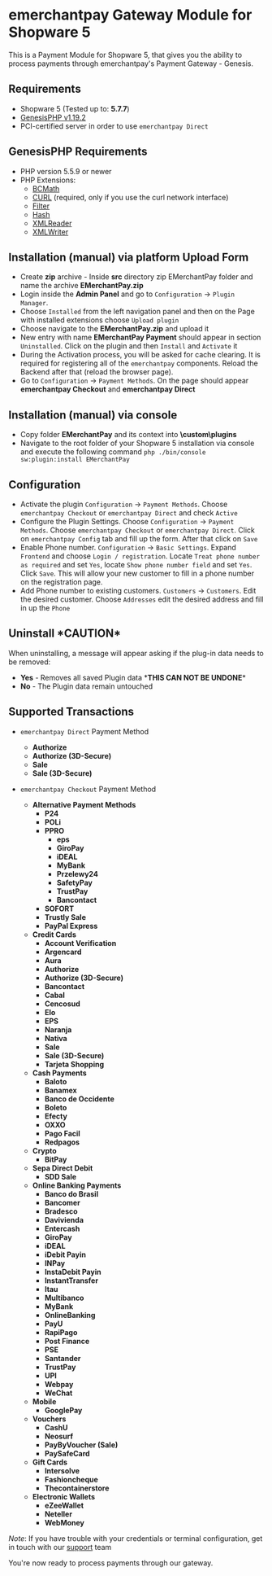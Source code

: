 emerchantpay Gateway Module for Shopware 5
=============================

This is a Payment Module for Shopware 5, that gives you the ability to process payments through emerchantpay's Payment Gateway - Genesis.

Requirements
------------

* Shopware 5 (Tested up to: __5.7.7__)
* [GenesisPHP v1.19.2](https://github.com/GenesisGateway/genesis_php/releases/tag/1.19.2)
* PCI-certified server in order to use ```emerchantpay Direct```

GenesisPHP Requirements
------------

* PHP version 5.5.9 or newer
* PHP Extensions:
    * [BCMath](https://php.net/bcmath)
    * [CURL](https://php.net/curl) (required, only if you use the curl network interface)
    * [Filter](https://php.net/filter)
    * [Hash](https://php.net/hash)
    * [XMLReader](https://php.net/xmlreader)
    * [XMLWriter](https://php.net/xmlwriter)

Installation (manual) via platform Upload Form
---------------------
* Create **zip** archive - Inside **src** directory zip EMerchantPay folder and name the archive **EMerchantPay.zip**
* Login inside the __Admin Panel__ and go to ```Configuration``` -> ```Plugin Manager```.
* Choose ```Installed``` from the left navigation panel and then on the Page with installed extensions choose ```Upload plugin```
* Choose navigate to the **EMerchantPay.zip** and upload it
* New entry with name **EMerchantPay Payment** should appear in section ```Uninstalled```. Click on the plugin and then ```Install``` and ```Activate``` it
* During the Activation process, you will be asked for cache clearing. It is required for registering all of the `emerchantpay` components. Reload the Backend after that (reload the browser page).
* Go to ```Configuration``` -> ```Payment Methods```. On the page should appear **emerchantpay Checkout** and **emerchantpay Direct**

Installation (manual) via console
---------------------
* Copy folder **EMerchantPay** and its context into **<Your Shopware root folder>\custom\plugins**
* Navigate to the root folder of your Shopware 5 installation via console and execute the following command 
    ```php ./bin/console sw:plugin:install EMerchantPay```

Configuration
---------------------
* Activate the plugin `Configuration` -> `Payment Methods`. Choose `emerchantpay Checkout` or `emerchantpay Direct` and check `Active`
* Configure the Plugin Settings. Choose `Configuration` -> `Payment Methods`. Choose `emerchantpay Checkout` or `emerchantpay Direct`. Click on `emerchantpay Config` tab and fill up the form. After that click on `Save`
* Enable Phone number. `Configuration` -> `Basic Settings`. Expand `Frontend` and choose `Login / registration`. Locate `Treat phone number as required` and set `Yes`, locate `Show phone number field` and set `Yes`. Click `Save`. This will allow your new customer to fill in a phone number on the registration page.
* Add Phone number to existing customers. `Customers` -> `Customers`. Edit the desired customer. Choose `Addresses` edit the desired address and fill in up the `Phone`

Uninstall \*CAUTION\*
---------------------
When uninstalling, a message will appear asking if the plug-in data needs to be removed:
* **Yes** - Removes all saved Plugin data \***THIS CAN NOT BE UNDONE**\*
* **No** - The Plugin data remain untouched

Supported Transactions
---------------------
* ```emerchantpay Direct``` Payment Method
	* __Authorize__
	* __Authorize (3D-Secure)__
	* __Sale__
	* __Sale (3D-Secure)__

* ```emerchantpay Checkout``` Payment Method
  * __Alternative Payment Methods__
    * __P24__
    * __POLi__
    * __PPRO__
      * __eps__
      * __GiroPay__
      * __iDEAL__
      * __MyBank__
      * __Przelewy24__
      * __SafetyPay__
      * __TrustPay__
      * __Bancontact__
    * __SOFORT__
    * __Trustly Sale__
    * __PayPal Express__
  * __Credit Cards__
    * __Account Verification__
    * __Argencard__
    * __Aura__
    * __Authorize__
    * __Authorize (3D-Secure)__
    * __Bancontact__
    * __Cabal__
    * __Cencosud__
    * __Elo__
    * __EPS__
    * __Naranja__
    * __Nativa__
    * __Sale__
    * __Sale (3D-Secure)__
    * __Tarjeta Shopping__
  * __Cash Payments__
    * __Baloto__
    * __Banamex__
    * __Banco de Occidente__
    * __Boleto__
    * __Efecty__
    * __OXXO__
    * __Pago Facil__
    * __Redpagos__
  * __Crypto__
    * __BitPay__
  * __Sepa Direct Debit__
    * __SDD Sale__
  * __Online Banking Payments__
    * __Banco do Brasil__
    * __Bancomer__
    * __Bradesco__
    * __Davivienda__
    * __Entercash__
    * __GiroPay__
    * __iDEAL__
    * __iDebit Payin__
    * __INPay__
    * __InstaDebit Payin__
    * __InstantTransfer__
    * __Itau__
    * __Multibanco__
    * __MyBank__
    * __OnlineBanking__
    * __PayU__
    * __RapiPago__
    * __Post Finance__
    * __PSE__
    * __Santander__
    * __TrustPay__
    * __UPI__
    * __Webpay__
    * __WeChat__
  * __Mobile__
    * __GooglePay__
  * __Vouchers__
    * __CashU__
    * __Neosurf__
    * __PayByVoucher (Sale)__
    * __PaySafeCard__
  * __Gift Cards__
    * __Intersolve__
    * __Fashioncheque__
    * __Thecontainerstore__
  * __Electronic Wallets__
    * __eZeeWallet__
    * __Neteller__
    * __WebMoney__

_Note_: If you have trouble with your credentials or terminal configuration, get in touch with our [support] team

You're now ready to process payments through our gateway.

[ModMan]: https://github.com/colinmollenhour/modman
[emerchantpay Payment Gateway - Magento Connect]: https://www.magentocommerce.com/magento-connect/catalog/product/view/id/31438/s/emerchantpay-payment-gateway/
[support]: mailto:tech-support@emerchantpay.net
